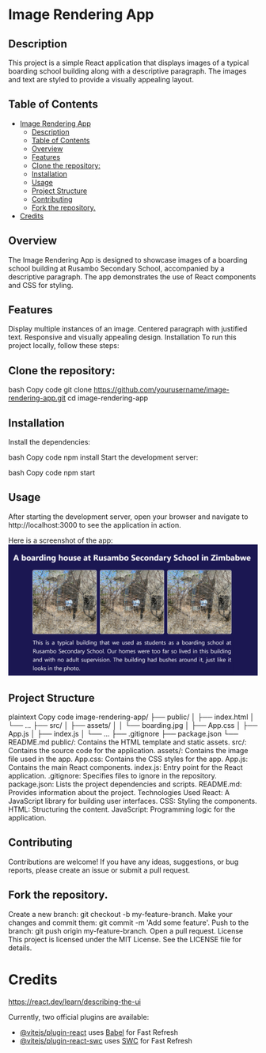 # Image Rendering App
## Description
This project is a simple React application that displays images of a typical boarding school building along with a descriptive paragraph. The images and text are styled to provide a visually appealing layout.


## Table of Contents

- [Image Rendering App](#image-rendering-app)
  - [Description](#description)
  - [Table of Contents](#table-of-contents)
  - [Overview](#overview)
  - [Features](#features)
  - [Clone the repository:](#clone-the-repository)
  - [Installation](#installation)
  - [Usage](#usage)
  - [Project Structure](#project-structure)
  - [Contributing](#contributing)
  - [Fork the repository.](#fork-the-repository)
- [Credits](#credits)


## Overview
The Image Rendering App is designed to showcase images of a boarding school building at Rusambo Secondary School, accompanied by a descriptive paragraph. The app demonstrates the use of React components and CSS for styling.

## Features
Display multiple instances of an image.
Centered paragraph with justified text.
Responsive and visually appealing design.
Installation
To run this project locally, follow these steps:

## Clone the repository:

bash
Copy code
git clone https://github.com/yourusername/image-rendering-app.git
cd image-rendering-app

## Installation
Install the dependencies:

bash
Copy code
npm install
Start the development server:

bash
Copy code
npm start

## Usage
After starting the development server, open your browser and navigate to http://localhost:3000 to see the application in action.

Here is a screenshot of the app:
![Screenshot of the app](./src/assets/screenshot.png)
## Project Structure
plaintext
Copy code
image-rendering-app/
├── public/
│   ├── index.html
│   └── ...
├── src/
│   ├── assets/
│   │   └── boarding.jpg
│   ├── App.css
│   ├── App.js
│   ├── index.js
│   └── ...
├── .gitignore
├── package.json
└── README.md
public/: Contains the HTML template and static assets.
src/: Contains the source code for the application.
assets/: Contains the image file used in the app.
App.css: Contains the CSS styles for the app.
App.js: Contains the main React components.
index.js: Entry point for the React application.
.gitignore: Specifies files to ignore in the repository.
package.json: Lists the project dependencies and scripts.
README.md: Provides information about the project.
Technologies Used
React: A JavaScript library for building user interfaces.
CSS: Styling the components.
HTML: Structuring the content.
JavaScript: Programming logic for the application.

## Contributing
Contributions are welcome! If you have any ideas, suggestions, or bug reports, please create an issue or submit a pull request.

## Fork the repository.
Create a new branch: git checkout -b my-feature-branch.
Make your changes and commit them: git commit -m 'Add some feature'.
Push to the branch: git push origin my-feature-branch.
Open a pull request.
License
This project is licensed under the MIT License. See the LICENSE file for details.
# Credits 
https://react.dev/learn/describing-the-ui

Currently, two official plugins are available:

- [@vitejs/plugin-react](https://github.com/vitejs/vite-plugin-react/blob/main/packages/plugin-react/README.md) uses [Babel](https://babeljs.io/) for Fast Refresh
- [@vitejs/plugin-react-swc](https://github.com/vitejs/vite-plugin-react-swc) uses [SWC](https://swc.rs/) for Fast Refresh
